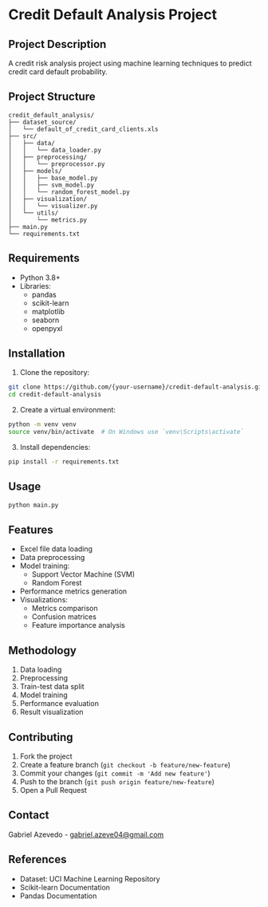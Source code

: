 # Credit Default Analysis Project

## Project Description
A credit risk analysis project using machine learning techniques to predict credit card default probability.

## Project Structure
```
credit_default_analysis/
├── dataset_source/
│   └── default_of_credit_card_clients.xls
├── src/
│   ├── data/
│   │   └── data_loader.py
│   ├── preprocessing/
│   │   └── preprocessor.py
│   ├── models/
│   │   ├── base_model.py
│   │   ├── svm_model.py
│   │   └── random_forest_model.py
│   ├── visualization/
│   │   └── visualizer.py
│   └── utils/
│       └── metrics.py
├── main.py
└── requirements.txt
```

## Requirements
- Python 3.8+
- Libraries:
  - pandas
  - scikit-learn
  - matplotlib
  - seaborn
  - openpyxl

## Installation

1. Clone the repository:
```bash
git clone https://github.com/{your-username}/credit-default-analysis.git
cd credit-default-analysis
```

2. Create a virtual environment:
```bash
python -m venv venv
source venv/bin/activate  # On Windows use `venv\Scripts\activate`
```

3. Install dependencies:
```bash
pip install -r requirements.txt
```

## Usage
```bash
python main.py
```

## Features
- Excel file data loading
- Data preprocessing
- Model training:
  - Support Vector Machine (SVM)
  - Random Forest
- Performance metrics generation
- Visualizations:
  - Metrics comparison
  - Confusion matrices
  - Feature importance analysis

## Methodology
1. Data loading
2. Preprocessing
3. Train-test data split
4. Model training
5. Performance evaluation
6. Result visualization

## Contributing
1. Fork the project
2. Create a feature branch (`git checkout -b feature/new-feature`)
3. Commit your changes (`git commit -m 'Add new feature'`)
4. Push to the branch (`git push origin feature/new-feature`)
5. Open a Pull Request

## Contact
Gabriel Azevedo - gabriel.azeve04@gmail.com

## References
- Dataset: UCI Machine Learning Repository
- Scikit-learn Documentation
- Pandas Documentation
